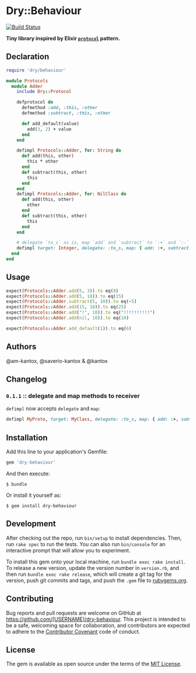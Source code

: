 # Dry::Behaviour

[![Build Status](https://travis-ci.org/am-kantox/dry-behaviour.svg?branch=master)](https://travis-ci.org/am-kantox/dry-behaviour)

**Tiny library inspired by Elixir [`protocol`](http://elixir-lang.org/getting-started/protocols.html) pattern.**

## Declaration

```ruby
require 'dry/behaviour'

module Protocols
  module Adder
    include Dry::Protocol

    defprotocol do
      defmethod :add, :this, :other
      defmethod :subtract, :this, :other

      def add_default(value)
        add(3, 2) + value
      end
    end

    defimpl Protocols::Adder, for: String do
      def add(this, other)
        this * other
      end
      def subtract(this, other)
        this
      end
    end
    defimpl Protocols::Adder, for: NilClass do
      def add(this, other)
        other
      end
      def subtract(this, other)
        this
      end
    end

    # delegate `to_s` as is, map `add` and `subtract` to `:+` and `:-` respectively
    defimpl target: Integer, delegate: :to_s, map: { add: :+, subtract: :- }
  end
end
```

## Usage

```ruby
expect(Protocols::Adder.add(5, 3)).to eq(8)
expect(Protocols::Adder.add(5, 10)).to eq(15)
expect(Protocols::Adder.subtract(5, 10)).to eq(-5)
expect(Protocols::Adder.add(15, 10)).to eq(25)
expect(Protocols::Adder.add("!", 10)).to eq("!!!!!!!!!!")
expect(Protocols::Adder.add(nil, 10)).to eq(10)

expect(Protocols::Adder.add_default(1)).to eq(6)
```

## Authors

@am-kantox, @saverio-kantox & @kantox

## Changelog

### `0.1.1` :: delegate and map methods to receiver

`defimpl` now accepts `delegate` and `map`:

```ruby
defimpl MyProto, target: MyClass, delegate: :to_s, map: { add: :+, subtract: :- }
```

## Installation

Add this line to your application's Gemfile:

```ruby
gem 'dry-behaviour'
```

And then execute:

    $ bundle

Or install it yourself as:

    $ gem install dry-behaviour

## Development

After checking out the repo, run `bin/setup` to install dependencies. Then, run `rake spec` to run the tests. You can also run `bin/console` for an interactive prompt that will allow you to experiment.

To install this gem onto your local machine, run `bundle exec rake install`. To release a new version, update the version number in `version.rb`, and then run `bundle exec rake release`, which will create a git tag for the version, push git commits and tags, and push the `.gem` file to [rubygems.org](https://rubygems.org).

## Contributing

Bug reports and pull requests are welcome on GitHub at https://github.com/[USERNAME]/dry-behaviour. This project is intended to be a safe, welcoming space for collaboration, and contributors are expected to adhere to the [Contributor Covenant](contributor-covenant.org) code of conduct.


## License

The gem is available as open source under the terms of the [MIT License](http://opensource.org/licenses/MIT).
